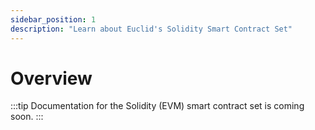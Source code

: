 ```yaml
---
sidebar_position: 1
description: "Learn about Euclid's Solidity Smart Contract Set"
---
```


# Overview
:::tip
Documentation for the Solidity (EVM) smart contract set is coming soon.
:::